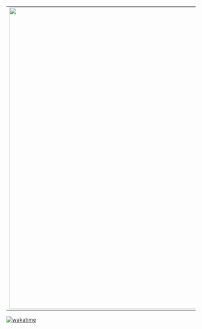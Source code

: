 <i class="devicon-c-plain"></i>

<table>
  <tr>
    <td><img src="https://github.com/user-attachments/assets/553b4880-2a11-4038-ba5f-a94297173ba8" width="800"></td>
    <td>
        <ul>
          <li><strong>Nome:</strong> <a href="https://www.instagram.com/lucas_mpw00/">Lucas Emanuel</a></li>
          <li><strong>Formação:</strong> <em>Sistemas de informação e Técnico em redes de computadores</em> </a></li>
          <li><strong>Interesses:</strong> <em>Programação competitiva. De maneira geral tenho grande interesse na temática tecnologia, gosto de acompanhar e aprender sobre diferentes áreas da T.I.</em></li>
        </ul>
        <h4><ins>Minhas ferramentas:</ins></h4>
        <ul>
          <img align="center" alt="Lucaspm5" height="30" width="40" src="https://cdn.jsdelivr.net/gh/devicons/devicon/icons/cplusplus/cplusplus-plain.svg">
          <img align="center" alt="Lucaspm5" height="30" width="40" src="https://github.com/Lucaspm5/Lucaspm5/assets/125845662/db83bd90-cd54-47f3-a7c2-955bfcb8baa6">
          <img align="center" alt="Lucaspm5" height="30" width="40" src="https://cdn.jsdelivr.net/gh/devicons/devicon/icons/python/python-original.svg">
        </ul>
        <h4><ins>Conecte-se comigo:</ins></h4>
          <a href="https://codeforces.com/profile/Lucas_Emanuel" target="_blank">
    <img src="https://img.shields.io/badge/-Codeforces-1f8acb?style=for-the-badge_&logo=codeforces&logoColor=white" alt="Codeforces Badge">
</a> 
      <a href="https://www.beecrowd.com.br/judge/pt/users/statistics/717707" target="_blank">
    <img src="https://img.shields.io/badge/-BeeCrowd-yellow?style=for-the-badge_&logo=beecrowd&logoColor=white" alt="BeeCrowd Badge">
</a>
</a>
    </td>
  </tr>
</table>

[![wakatime](https://wakatime.com/badge/user/c360f03e-bb60-4b6d-9bec-5635ad3dd73d.svg)](https://wakatime.com/@c360f03e-bb60-4b6d-9bec-5635ad3dd73d)
